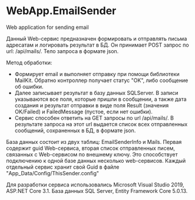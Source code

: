 # WebApp.EmailSender
Web application for sending email

Данный Web-сервис предназначен формировать и отправлять письма адресатам и логировать результат в БД. Он принимает POST запрос по url: /api/mails/. Тело запроса в формате json.

Метод обработки: 
 - Формирует email и выполняет отправку при помощи библиотеки MailKit. Обратно контроллер получает статус "OK", либо сообщение об ошибки.
 - Далее записывает результат в базу данных SQLServer. В записи указываются все поля, которые пришли в сообщении, а также дата создания и результат отправки в виде поля Result (значения OK/Failed) и FailedMessage (пустое, если нет ошибки).
 - Сервис способен ответить на GET запросы по url /api/mails/. В результате запроса на этот url выдается список всех отправленных сообщений, сохраненных в БД, в формате json.

База данных состоит из двух таблиц: EmailSenderInfo и Mails. Первая содержит guid Web-сервиса, вторая список отправленных писем, связанных с Web-сервисом по внешнему ключу. Это способствует подключению к одной базе данных несколько web-сервисов. Каждый отдельный сервис хранит свой Guid в файле "App_Data/Config/ThisSender.config"

Для разработки сервиса использовались Microsoft Visual Studio 2019, ASP.NET Core 3.1.
База данных SQL Server, Entity Framework Core 5.0.13.
